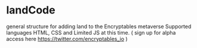 # landCode
general structure for adding land to the Encryptables metaverse  Supported languages HTML, CSS and Limited JS at this time. ( sign up for alpha access here https://twitter.com/encryptables_io )
